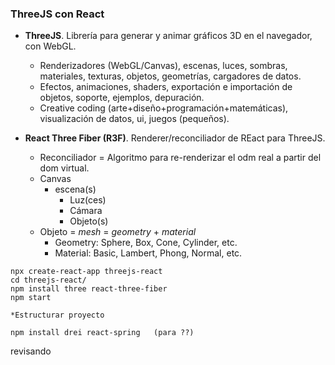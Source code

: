 ### ThreeJS con React

* **ThreeJS**. Librería para generar y animar gráficos 3D en el navegador, con WebGL.

    * Renderizadores (WebGL/Canvas), escenas, luces, sombras, materiales, texturas, objetos, geometrías, cargadores de datos.
    * Efectos, animaciones, shaders, exportación e importación de objetos, soporte, ejemplos, depuración.
    * Creative coding (arte+diseño+programación+matemáticas), visualización de datos, ui, juegos (pequeños).

* **React Three Fiber (R3F)**. Renderer/reconciliador de REact para ThreeJS.

    * Reconciliador = Algoritmo para re-renderizar el odm real a partir del dom virtual.
    * Canvas
        * escena(s)
            * Luz(ces)
            * Cámara
            * Objeto(s)
    * Objeto = _mesh_ = _geometry_ + _material_
        * Geometry: Sphere, Box, Cone, Cylinder, etc.
        * Material: Basic, Lambert, Phong, Normal, etc.


~~~
npx create-react-app threejs-react
cd threejs-react/
npm install three react-three-fiber
npm start

*Estructurar proyecto

npm install drei react-spring   (para ??)
~~~

revisando

